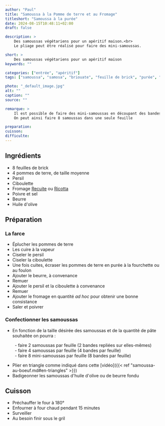 ```yaml
---
author: "Paul"
title: "Samoussa à la Pomme de terre et au Fromage"
titleshort: "Samoussa à la purée"
date: 2024-08-15T10:48:11+02:00
draft: false

description: >
    Des samoussas végétariens pour un apéritif maison.<br>
    Le pliage peut être réalisé pour faire des mini-samoussas.

short: >
    Des samoussas végétariens pour un apéritif maison
keywords: ""

categories: ["entrée", "apéritif"]
tags: ["samoussa", "samosa", "briouate", "feuille de brick", "purée", "pomme de terre", "persil", "ciboulette", "fromage", "ricotta"]

photo: "_default_image.jpg"
alt: ""
caption: ""
source: ""

remarque: >
    Il est possible de faire des mini-samoussas en découpant des bandes étroites dans les feuilles de brick<br>
    On peut ainsi faire 8 samoussas dans une seule feuille

preparation: 
cuisson: 
difficulte:
---
```



## Ingrédients
- 8 feuilles de brick
- 4 pommes de terre, de taille moyenne
- Persil
- Ciboulette
- Fromage [Recuite](https://fr.wikipedia.org/wiki/Recuite) ou [Ricotta](https://fr.wikipedia.org/wiki/Ricotta)
- Poivre et sel
- Beurre
- Huile d'olive
## Préparation
### La farce
- Éplucher les pommes de terre
- Les cuire à la vapeur
- Ciseler le persil
- Ciseler la ciboulette
- Une fois cuites, écraser les pommes de terre en purée à la fourchette ou au foulon
- Ajouter le beurre, à convenance
- Remuer
- Ajouter le persil et la ciboulette à convenance
- Remuer
- Ajouter le fromage en quantité *ad hoc* pour obtenir une bonne consistance
- Saler et poivrer
### Confectionner les samoussas
- En fonction de la taille désirée des samoussas et de la quantité de pâte souhaitée on pourra :  

&nbsp;&nbsp;&nbsp;&nbsp;&nbsp;&nbsp;&nbsp;&nbsp;- faire 2 samoussas par feuille (2 bandes repliées sur elles-mêmes)
<br>&nbsp;&nbsp;&nbsp;&nbsp;&nbsp;&nbsp;&nbsp;&nbsp;- faire 4 samoussas par feuille (4 bandes par feuille)
<br>&nbsp;&nbsp;&nbsp;&nbsp;&nbsp;&nbsp;&nbsp;&nbsp;- faire 8 mini-samoussas par feuille (8 bandes par feuille)

- Plier en triangle comme indiqué dans cette [vidéo]({{< ref "samoussa-au-boeuf.md#en-triangles" >}})
- Badigeonner les samoussas d'huile d'olive ou de beurre fondu
## Cuisson
- Préchauffer le four à 180°
- Enfourner à four chaud pendant 15 minutes
- Surveiller
- Au besoin finir sous le gril
